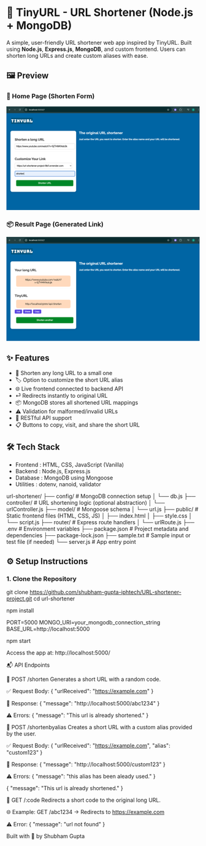 # 🔗 TinyURL - URL Shortener (Node.js + MongoDB)

A simple, user-friendly URL shortener web app inspired by TinyURL. Built using **Node.js**, **Express.js**, **MongoDB**, and custom frontend. Users can shorten long URLs and create custom aliases with ease.


## 🖼️ Preview

### 🎯 Home Page (Shorten Form)
![Form Screenshot](./screenshots/form.png)

### 📦 Result Page (Generated Link)
![Result Screenshot](./screenshots/result.png)


## ✨ Features

- 🔗 Shorten any long URL to a small one
- 🏷️ Option to customize the short URL alias
- 🌐 Live frontend connected to backend API
- ⏎ Redirects instantly to original URL
- 📦 MongoDB stores all shortened URL mappings
- ⚠️ Validation for malformed/invalid URLs
- 🧪 RESTful API support
- 📋 Buttons to copy, visit, and share the short URL


## 🛠 Tech Stack

- Frontend : HTML, CSS, JavaScript (Vanilla)
- Backend : Node.js, Express.js
- Database : MongoDB using Mongoose
- Utilities : dotenv, nanoid, validator


url-shortener/
├── config/             # MongoDB connection setup
│   └── db.js
├── controller/         # URL shortening logic (optional abstraction)
│   └── urlController.js
├── model/              # Mongoose schema
│   └── url.js
├── public/             # Static frontend files (HTML, CSS, JS)
│   ├── index.html
│   ├── style.css
│   └── script.js
├── router/             # Express route handlers
│   └── urlRoute.js
├── .env                # Environment variables
├── package.json        # Project metadata and dependencies
├── package-lock.json
├── sample.txt          # Sample input or test file (if needed)
└── server.js           # App entry point



## ⚙️ Setup Instructions

### 1. Clone the Repository

git clone https://github.com/shubham-gupta-iphtech/URL-shortener-project.git
cd url-shortener

npm install

PORT=5000
MONGO_URI=your_mongodb_connection_string
BASE_URL=http://localhost:5000

npm start

Access the app at: http://localhost:5000/

📬 API Endpoints

🔗 POST /shorten
Generates a short URL with a random code.

✅ Request Body:
{
  "urlReceived": "https://example.com"
}

🔁 Response:
{
  "message": "http://localhost:5000/abc1234"
}

⚠️ Errors:
{
  "message": "This url is already shortened."
}

🔗 POST /shortenbyalias
Creates a short URL with a custom alias provided by the user.

✅ Request Body:
{
  "urlReceived": "https://example.com",
  "alias": "custom123"
}

🔁 Response:
{
  "message": "http://localhost:5000/custom123"
}

⚠️ Errors:
{
  "message": "this alias has been aleady used."
}

{
  "message": "This url is already shortened."
}

🔗 GET /:code
Redirects a short code to the original long URL.

🌐 Example:
GET /abc1234 → Redirects to https://example.com

⚠️ Error:
{
  "message": "url not found"
}

Built with 💙 by Shubham Gupta
